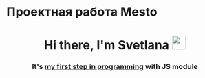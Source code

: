 # Проектная работа Mesto
<h1 align="center">Hi there, I'm Svetlana
<img src="https://github.com/blackcater/blackcater/raw/main/images/Hi.gif" height="32"/></h1>
<h3 align="center">It's <a href="https://github.com/ivanovasun/mesto-project-ff.git"/>my first step in programming</a> with JS module</h3>
